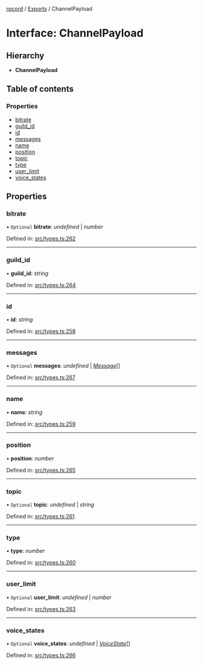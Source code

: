 [rpcord](../README.md) / [Exports](../modules.md) / ChannelPayload

# Interface: ChannelPayload

## Hierarchy

* **ChannelPayload**

## Table of contents

### Properties

- [bitrate](channelpayload.md#bitrate)
- [guild\_id](channelpayload.md#guild_id)
- [id](channelpayload.md#id)
- [messages](channelpayload.md#messages)
- [name](channelpayload.md#name)
- [position](channelpayload.md#position)
- [topic](channelpayload.md#topic)
- [type](channelpayload.md#type)
- [user\_limit](channelpayload.md#user_limit)
- [voice\_states](channelpayload.md#voice_states)

## Properties

### bitrate

• `Optional` **bitrate**: *undefined* \| *number*

Defined in: [src/types.ts:262](https://github.com/DjDeveloperr/RPCord/blob/280c12e/src/types.ts#L262)

___

### guild\_id

• **guild\_id**: *string*

Defined in: [src/types.ts:264](https://github.com/DjDeveloperr/RPCord/blob/280c12e/src/types.ts#L264)

___

### id

• **id**: *string*

Defined in: [src/types.ts:258](https://github.com/DjDeveloperr/RPCord/blob/280c12e/src/types.ts#L258)

___

### messages

• `Optional` **messages**: *undefined* \| [*Message*](message.md)[]

Defined in: [src/types.ts:267](https://github.com/DjDeveloperr/RPCord/blob/280c12e/src/types.ts#L267)

___

### name

• **name**: *string*

Defined in: [src/types.ts:259](https://github.com/DjDeveloperr/RPCord/blob/280c12e/src/types.ts#L259)

___

### position

• **position**: *number*

Defined in: [src/types.ts:265](https://github.com/DjDeveloperr/RPCord/blob/280c12e/src/types.ts#L265)

___

### topic

• `Optional` **topic**: *undefined* \| *string*

Defined in: [src/types.ts:261](https://github.com/DjDeveloperr/RPCord/blob/280c12e/src/types.ts#L261)

___

### type

• **type**: *number*

Defined in: [src/types.ts:260](https://github.com/DjDeveloperr/RPCord/blob/280c12e/src/types.ts#L260)

___

### user\_limit

• `Optional` **user\_limit**: *undefined* \| *number*

Defined in: [src/types.ts:263](https://github.com/DjDeveloperr/RPCord/blob/280c12e/src/types.ts#L263)

___

### voice\_states

• `Optional` **voice\_states**: *undefined* \| [*VoiceState*](voicestate.md)[]

Defined in: [src/types.ts:266](https://github.com/DjDeveloperr/RPCord/blob/280c12e/src/types.ts#L266)
